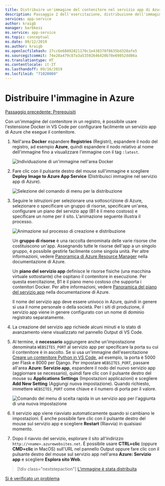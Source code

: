 ```yaml
---
title: Distribuire un'immagine del contenitore nel servizio app di Azure con Visual Studio Code
description: Passaggio 2 dell'esercitazione, distribuzione dell'immagine Docker effettiva al servizio app Azure da un registro contenitori.
services: app-service
author: kraigb
manager: barbkess
ms.service: app-service
ms.topic: conceptual
ms.date: 09/12/2019
ms.author: kraigb
ms.openlocfilehash: 27cc6e68892821170c1e438378f8635bd320afe5
ms.sourcegitcommit: 74e28a479c87a3a53592646420b78e69852dd86a
ms.translationtype: HT
ms.contentlocale: it-IT
ms.lasthandoff: 09/16/2019
ms.locfileid: "71020089"
---
```

# <a name="deploy-the-image-to-azure"></a>Distribuire l'immagine in Azure

[Passaggio precedente: Prerequisiti](tutorial-deploy-containers-01.md)

Con un'immagine del contenitore in un registro, è possibile usare l'estensione Docker in VS Code per configurare facilmente un servizio app di Azure che esegue il contenitore.

1. Nell'area **Docker** espandere **Registries** (Registri), espandere il nodo del registro, ad esempio **Azure**, quindi espandere il nodo relativo al nome dell'immagine fino a visualizzare l'immagine con il tag `:latest`.

    ![Individuazione di un'immagine nell'area Docker](media/deploy-containers/deploy-find-image.png)

1. Fare clic con il pulsante destro del mouse sull'immagine e scegliere **Deploy Image to Azure App Service** (Distribuisci immagine nel servizio app di Azure).

    ![Selezione del comando di menu per la distribuzione](media/deploy-containers/deploy-menu.png)

1. Seguire le istruzioni per selezionare una sottoscrizione di Azure, selezionare o specificare un gruppo di risorse, specificare un'area, configurare un piano del servizio app (B1 è il meno costoso) e specificare un nome per il sito. L'animazione seguente illustra il processo.

    ![Animazione sul processo di creazione e distribuzione](media/deploy-containers/deploy-to-app-service.gif)

    Un **gruppo di risorse** è una raccolta denominata delle varie risorse che costituiscono un'app. Assegnando tutte le risorse dell'app a un singolo gruppo, è possibile gestirle facilmente come singola unità. Per altre informazioni, vedere [Panoramica di Azure Resource Manager](https://docs.microsoft.com/azure/azure-resource-manager/resource-group-overview) nella documentazione di Azure.

    Un **piano del servizio app** definisce le risorse fisiche (una macchina virtuale sottostante) che ospitano il contenitore in esecuzione. Per questa esercitazione, B1 è il piano meno costoso che supporta i contenitori Docker. Per altre informazioni, vedere [Panoramica del piano del servizio app](https://docs.microsoft.com/azure/app-service/azure-web-sites-web-hosting-plans-in-depth-overview) nella documentazione di Azure.

    Il nome del servizio app deve essere univoco in Azure, quindi in genere si usa il nome personale o della società. Per i siti di produzione, il servizio app viene in genere configurato con un nome di dominio registrato separatamente.

1. La creazione del servizio app richiede alcuni minuti e lo stato di avanzamento viene visualizzato nel pannello Output di VS Code.

1. Al termine, è **necessario** aggiungere anche un'impostazione denominata `WEBSITES_PORT` al servizio app per specificare la porta su cui il contenitore è in ascolto. Se si usa un'immagine dell'esercitazione [Creare un contenitore Python in VS Code](https://code.visualstudio.com/docs/python/tutorial-create-container), ad esempio, la porta è 5000 per Flask e 8000 per Django. Per impostare `WEBSITES_PORT`, passare all'area **Azure: Servizio app**, espandere il nodo del nuovo servizio app (aggiornare se necessario), quindi fare clic con il pulsante destro del mouse su **Applications Settings** (Impostazioni applicazioni) e scegliere **Add New Setting** (Aggiungi nuova impostazione). Quando richiesto, immettere `WEBSITES_PORT` come chiave e il numero di porta per il valore.

    ![Comando del menu di scelta rapida in un servizio app per l'aggiunta di una nuova impostazione](media/deploy-containers/add-app-service-setting.png)

1. Il servizio app viene riavviato automaticamente quando si cambiano le impostazioni. È anche possibile fare clic con il pulsante destro del mouse sul servizio app e scegliere **Restart** (Riavvia) in qualsiasi momento.

1. Dopo il riavvio del servizio, esplorare il sito all'indirizzo `http://<name>.azurewebsites.net`. È possibile usare **CTRL+clic** (oppure **CMD+clic** in MacOS) sull'URL nel pannello Output oppure fare clic con il pulsante destro del mouse sul servizio app nell'area **Azure: Servizio app** e scegliere **Esplora sito Web**.

> [!div class="nextstepaction"]
> [L'immagine è stata distribuita](tutorial-deploy-containers-03.md)

[Si è verificato un problema](https://www.research.net/r/PWZWZ52?tutorial=vscode-appservice-containers&step=02-deploy-container)
